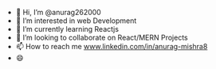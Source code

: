 - 👋 Hi, I’m @anurag262000
- 👀 I’m interested in web Development
- 🌱 I’m currently learning Reactjs
- 💞️ I’m looking to collaborate on React/MERN Projects
- 📫 How to reach me www.linkedin.com/in/anurag-mishra8
- 😄

<!---
anurag262000/anurag262000 is a ✨ special ✨ repository because its `README.md` (this file) appears on your GitHub profile.
You can click the Preview link to take a look at your changes.
--->

